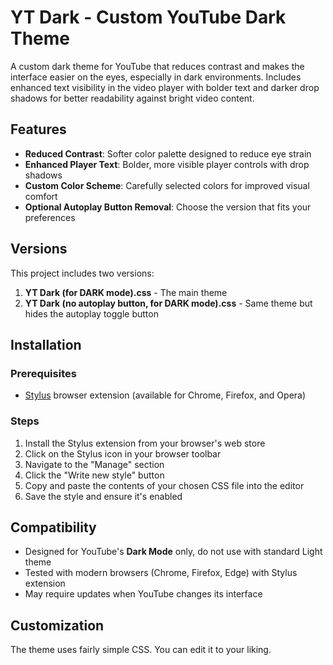 # YT Dark - Custom YouTube Dark Theme

A custom dark theme for YouTube that reduces contrast and makes the interface easier on the eyes, especially in dark environments. Includes enhanced text visibility in the video player with bolder text and darker drop shadows for better readability against bright video content.

## Features

- **Reduced Contrast**: Softer color palette designed to reduce eye strain
- **Enhanced Player Text**: Bolder, more visible player controls with drop shadows
- **Custom Color Scheme**: Carefully selected colors for improved visual comfort
- **Optional Autoplay Button Removal**: Choose the version that fits your preferences

## Versions

This project includes two versions:

1. **YT Dark (for DARK mode).css** - The main theme
2. **YT Dark (no autoplay button, for DARK mode).css** - Same theme but hides the autoplay toggle button

## Installation

### Prerequisites
- [Stylus](https://github.com/openstyles/stylus) browser extension (available for Chrome, Firefox, and Opera)

### Steps
1. Install the Stylus extension from your browser's web store
2. Click on the Stylus icon in your browser toolbar
3. Navigate to the "Manage" section
4. Click the "Write new style" button
5. Copy and paste the contents of your chosen CSS file into the editor
6. Save the style and ensure it's enabled

## Compatibility

- Designed for YouTube's **Dark Mode** only, do not use with standard Light theme
- Tested with modern browsers (Chrome, Firefox, Edge) with Stylus extension
- May require updates when YouTube changes its interface

## Customization

The theme uses fairly simple CSS. You can edit it to your liking.